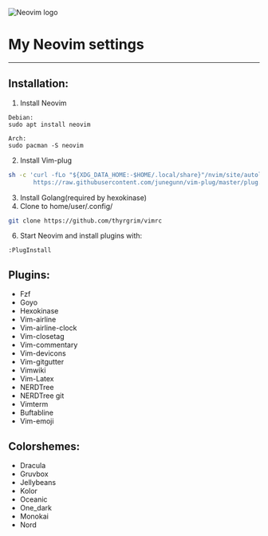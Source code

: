 ![Neovim logo](https://neovim.io/images/logo@2x.png)
# My Neovim settings
---
## Installation:
1. Install Neovim
```
Debian:
sudo apt install neovim

Arch:
sudo pacman -S neovim
```
2. Install Vim-plug
```sh
sh -c 'curl -fLo "${XDG_DATA_HOME:-$HOME/.local/share}"/nvim/site/autoload/plug.vim --create-dirs \
       https://raw.githubusercontent.com/junegunn/vim-plug/master/plug.vim'
```
3. Install Golang(required by hexokinase)
4. Clone to home/user/.config/
```sh
git clone https://github.com/thyrgrim/vimrc
```
6. Start Neovim and install plugins with:
```
:PlugInstall
```

## Plugins:

+ Fzf
+ Goyo
+ Hexokinase
+ Vim-airline
+ Vim-airline-clock
+ Vim-closetag
+ Vim-commentary
+ Vim-devicons
+ Vim-gitgutter
+ Vimwiki
+ Vim-Latex
+ NERDTree
+ NERDTree git
+ Vimterm
+ Buftabline
+ Vim-emoji

## Colorshemes:

+ Dracula
+ Gruvbox
+ Jellybeans
+ Kolor
+ Oceanic
+ One_dark
+ Monokai
+ Nord